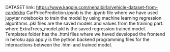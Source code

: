 DATASET link: https://www.kaggle.com/nehalbirla/vehicle-dataset-from-cardekho
 CarPricePrediction.ipynb is the .ipynb file where we have used jupyter notebooks to train the model by using machine learning regression algorithms
 .pkl files are the saved models and values from the training part. where ExtraTrees_model.pkl is the saved regression trained model.
 Templates folder has the .html files where we haved developed the frontend in heroku app
 app.y is the python backend programming files for the intereactions  between the .html and trained model.
 

